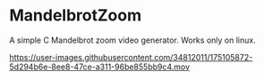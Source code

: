 # MandelbrotZoom
A simple C Mandelbrot zoom video generator.
Works only on linux.






https://user-images.githubusercontent.com/34812011/175105872-5d294b6e-8ee8-47ce-a311-96be855bb9c4.mov




